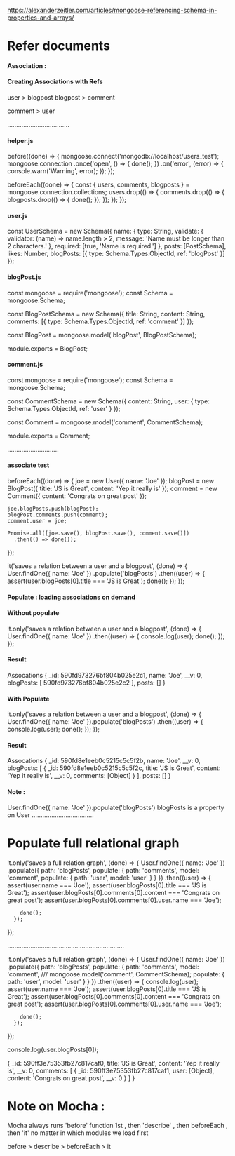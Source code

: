 
https://alexanderzeitler.com/articles/mongoose-referencing-schema-in-properties-and-arrays/

# Refer documents


#### Association :

#### Creating Associations with Refs

user > blogpost
blogpost > comment

comment > user 

...................................

#### helper.js

before((done) => {
  mongoose.connect('mongodb://localhost/users_test');
  mongoose.connection
    .once('open', () => { done(); })
    .on('error', (error) => {
      console.warn('Warning', error);
    });
});

beforeEach((done) => {
  const { users, comments, blogposts } = mongoose.connection.collections;
  users.drop(() => {
    comments.drop(() => {
      blogposts.drop(() => {
        done();
      });
    });
  });
});



#### user.js

const UserSchema = new Schema({
  name: {
    type: String,
    validate: {
      validator: (name) => name.length > 2,
      message: 'Name must be longer than 2 characters.'
    },
    required: [true, 'Name is required.']
  },
  posts: [PostSchema],
  likes: Number,
  blogPosts: [{
    type: Schema.Types.ObjectId,
    ref: 'blogPost'
  }]
});



#### blogPost.js

const mongoose = require('mongoose');
const Schema = mongoose.Schema;

const BlogPostSchema = new Schema({
  title: String,
  content: String,
  comments: [{
    type: Schema.Types.ObjectId,
    ref: 'comment'
  }]
});

const BlogPost = mongoose.model('blogPost', BlogPostSchema);

module.exports = BlogPost;






#### comment.js
const mongoose = require('mongoose');
const Schema = mongoose.Schema;

const CommentSchema = new Schema({
  content: String,
  user: { type: Schema.Types.ObjectId, ref: 'user' }
});

const Comment = mongoose.model('comment', CommentSchema);

module.exports = Comment;

.............................

#### associate test

beforeEach((done) => {
    joe = new User({ name: 'Joe' });
    blogPost = new BlogPost({ title: 'JS is Great', content: 'Yep it really is' });
    comment = new Comment({ content: 'Congrats on great post' });

    joe.blogPosts.push(blogPost);
    blogPost.comments.push(comment);
    comment.user = joe;

    Promise.all([joe.save(), blogPost.save(), comment.save()])
      .then(() => done());
  });

  it('saves a relation between a user and a blogpost', (done) => {
    User.findOne({ name: 'Joe' })
      .populate('blogPosts')
      .then((user) => {
        assert(user.blogPosts[0].title === 'JS is Great');
        done();
      });
  });

   

#### Populate : loading associations on demand

#### Without populate 

 it.only('saves a relation between a user and a blogpost', (done) => {
      User.findOne({ name: 'Joe' })
        .then((user) => {
          console.log(user);
          done();
        });
    });


 #### Result 
Assocations
{ _id: 590fd973276bf804b025e2c1,
  name: 'Joe',
  __v: 0,
  blogPosts: [ 590fd973276bf804b025e2c2 ],
  posts: [] }
  
  
  #### With Populate
  
  it.only('saves a relation between a user and a blogpost', (done) => {
      User.findOne({ name: 'Joe' }).populate('blogPosts')
        .then((user) => {
          console.log(user);
          done();
        });
    });
    
   #### Result 
 Assocations
{ _id: 590fd8e1eeb0c5215c5c5f2b,
  name: 'Joe',
  __v: 0,
  blogPosts: 
   [ { _id: 590fd8e1eeb0c5215c5c5f2c,
       title: 'JS is Great',
       content: 'Yep it really is',
       __v: 0,
       comments: [Object] } ],
  posts: [] }

#### Note : 
User.findOne({ name: 'Joe' }).populate('blogPosts')
blogPosts is a property on User
...................................

# Populate full relational graph

 it.only('saves a full relation graph', (done) => {
    User.findOne({ name: 'Joe' })
      .populate({
        path: 'blogPosts',
        populate: {
          path: 'comments',
          model: 'comment',
          populate: {
            path: 'user',
            model: 'user'
          }
        }
      })
      .then((user) => {
        assert(user.name === 'Joe');
        assert(user.blogPosts[0].title === 'JS is Great');
        assert(user.blogPosts[0].comments[0].content === 'Congrats on great post');
        assert(user.blogPosts[0].comments[0].user.name === 'Joe');

        done();
      });
  });
  
  
  ..................................................................


 it.only('saves a full relation graph', (done) => {
    User.findOne({ name: 'Joe' })
      .populate({
        path: 'blogPosts',
        populate: {
          path: 'comments',
          model: 'comment',  ///  mongoose.model('comment', CommentSchema);
          populate: {
            path: 'user',
            model: 'user'
          }
        }
      })
      .then((user) => {
        console.log(user);
        assert(user.name === 'Joe');
        assert(user.blogPosts[0].title === 'JS is Great');
        assert(user.blogPosts[0].comments[0].content === 'Congrats on great post');
        assert(user.blogPosts[0].comments[0].user.name === 'Joe');

        done();
      });
  });


console.log(user.blogPosts[0]);

{ _id: 590ff3e75353fb27c817caf0,
  title: 'JS is Great',
  content: 'Yep it really is',
  __v: 0,
  comments: 
   [ { _id: 590ff3e75353fb27c817caf1,
       user: [Object],
       content: 'Congrats on great post',
       __v: 0 } ] }


# Note on Mocha :

Mocha always runs 'before' function  1st , then 'describe' , then beforeEach , then 'it' no matter in which modules we load first

before > describe >  beforeEach > it


